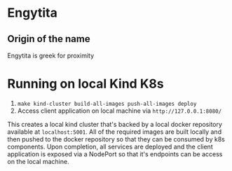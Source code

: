 # Engytita #

## Origin of the name

Engytita is greek for proximity

# Running on local Kind K8s
1. `make kind-cluster build-all-images push-all-images deploy`
2. Access client application on local machine via `http://127.0.0.1:8080/`

This creates a local kind cluster that's backed by a local docker repository available at `localhost:5001`. All of the
required images are built locally and then pushed to the docker repository so that they can be consumed by k8s components.
Upon completion, all services are deployed and the client application is exposed via a NodePort so that it's endpoints
can be access on the local machine.
